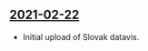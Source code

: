 ## [2021-02-22](https://github.com/faktaoklimatu/graphics/blob/e6d81a1693b3927ebd8b7794ace054944efe1f5c/data-visualization/climate-indicators/world/temperature-change-map-between-1961-2019/sk-mapa-zmeny-teploty.ai)

- Initial upload of Slovak datavis.

